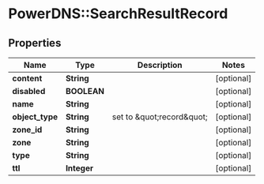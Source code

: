 # PowerDNS::SearchResultRecord

## Properties
Name | Type | Description | Notes
------------ | ------------- | ------------- | -------------
**content** | **String** |  | [optional] 
**disabled** | **BOOLEAN** |  | [optional] 
**name** | **String** |  | [optional] 
**object_type** | **String** | set to \&quot;record\&quot; | [optional] 
**zone_id** | **String** |  | [optional] 
**zone** | **String** |  | [optional] 
**type** | **String** |  | [optional] 
**ttl** | **Integer** |  | [optional] 


